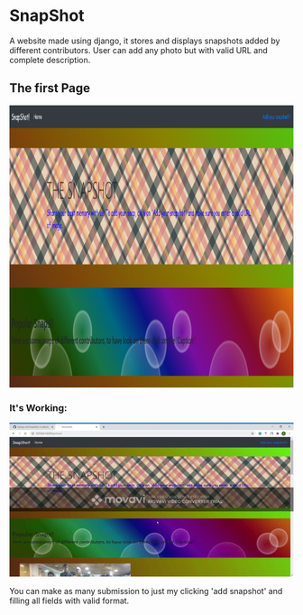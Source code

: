 # SnapShot
 A website made using django, it stores and displays snapshots added by different contributors.
 User can add any photo but with valid URL and complete description.
 <h2> The first Page </h2>
 <img src="first.png" height=500px width=617.6px>
 <h3> It's Working: </h3>
 
![ezgif com-video-to-gif](https://github.com/Spring-dot/SnapShot/blob/master/working.gif)

You can make as many submission to just my clicking 'add snapshot' and filling all fields with valid format.

